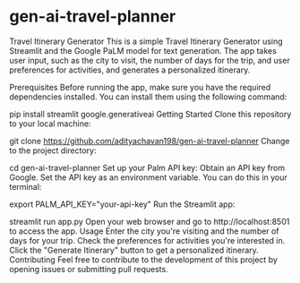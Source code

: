 # gen-ai-travel-planner

Travel Itinerary Generator
This is a simple Travel Itinerary Generator using Streamlit and the Google PaLM model for text generation. The app takes user input, such as the city to visit, the number of days for the trip, and user preferences for activities, and generates a personalized itinerary.

Prerequisites
Before running the app, make sure you have the required dependencies installed. You can install them using the following command:


pip install streamlit google.generativeai
Getting Started
Clone this repository to your local machine:

git clone https://github.com/adityachavan198/gen-ai-travel-planner
Change to the project directory:

cd gen-ai-travel-planner
Set up your Palm API key:
Obtain an API key from Google.
Set the API key as an environment variable. You can do this in your terminal:

export PALM_API_KEY="your-api-key"
Run the Streamlit app:

streamlit run app.py
Open your web browser and go to http://localhost:8501 to access the app.
Usage
Enter the city you're visiting and the number of days for your trip.
Check the preferences for activities you're interested in.
Click the "Generate Itinerary" button to get a personalized itinerary.
Contributing
Feel free to contribute to the development of this project by opening issues or submitting pull requests.